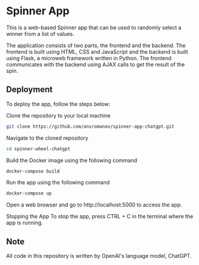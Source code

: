 # Spinner App

This is a web-based Spinner app that can be used to randomly select a winner from a list of values.

The application consists of two parts, the frontend and the backend. The frontend is built using HTML, CSS and JavaScript and the backend is built using Flask, a microweb framework written in Python. The frontend communicates with the backend using AJAX calls to get the result of the spin.


## Deployment
To deploy the app, follow the steps below:

Clone the repository to your local machine

```sh
git clone https://github.com/ansromanov/spinner-app-chatgpt.git
```

Navigate to the cloned repository

```sh
cd spinner-wheel-chatgpt
```

Build the Docker image using the following command

```sh
docker-compose build
```

Run the app using the following command

```sh
docker-compose up
```

Open a web browser and go to http://localhost:5000 to access the app.

Stopping the App
To stop the app, press CTRL + C in the terminal where the app is running.

## Note
All code in this repository is written by OpenAI's language model, ChatGPT.